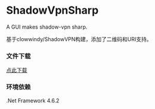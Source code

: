 # ShadowVpnSharp
A GUI makes shadow-vpn sharp.

基于clowwindy/ShadowVPN构建，添加了二维码和URI支持。

### 文件下载
[点此下载](https://github.com/wJsJwr/ShadowVpnSharp/releases)

### 环境依赖
.Net Framework 4.6.2
